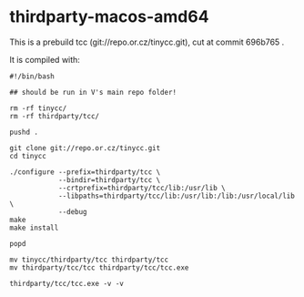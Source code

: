 # thirdparty-macos-amd64

This is a prebuild tcc (git://repo.or.cz/tinycc.git), cut at commit 696b765 .

It is compiled with:
```shell
#!/bin/bash

## should be run in V's main repo folder!

rm -rf tinycc/
rm -rf thirdparty/tcc/

pushd .

git clone git://repo.or.cz/tinycc.git
cd tinycc

./configure --prefix=thirdparty/tcc \
            --bindir=thirdparty/tcc \
            --crtprefix=thirdparty/tcc/lib:/usr/lib \
            --libpaths=thirdparty/tcc/lib:/usr/lib:/lib:/usr/local/lib \
            --debug
make
make install

popd

mv tinycc/thirdparty/tcc thirdparty/tcc
mv thirdparty/tcc/tcc thirdparty/tcc/tcc.exe

thirdparty/tcc/tcc.exe -v -v

```
